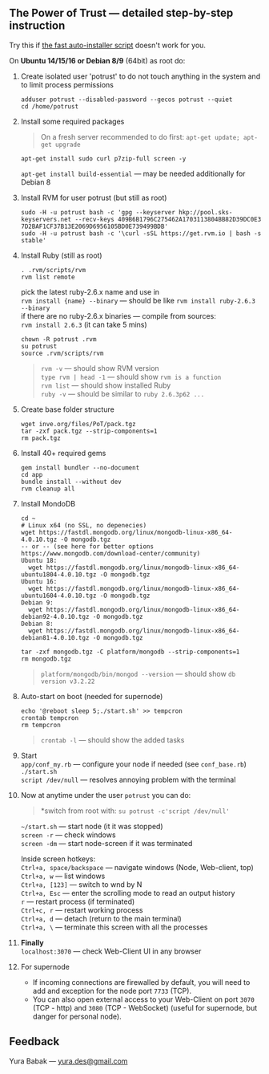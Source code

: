 ## The Power of Trust — detailed step-by-step instruction
Try this if [the fast auto-installer script](README.md) doesn't work for you.


On **Ubuntu 14/15/16 or Debian 8/9** (64bit) as root do:

1. Create isolated user 'potrust' to do not touch anything in the system and to limit process permissions  
	```
	adduser potrust --disabled-password --gecos potrust --quiet
	cd /home/potrust
	```

1. Install some required packages  
	> On a fresh server recommended to do first: `apt-get update; apt-get upgrade`
	```
	apt-get install sudo curl p7zip-full screen -y	
	```
	`apt-get install build-essential` — may be needed additionally for Debian 8

1. Install RVM for user potrust (but still as root)
	```
	sudo -H -u potrust bash -c 'gpg --keyserver hkp://pool.sks-keyservers.net --recv-keys 409B6B1796C275462A1703113804BB82D39DC0E3 7D2BAF1CF37B13E2069D6956105BD0E739499BDB'
	sudo -H -u potrust bash -c '\curl -sSL https://get.rvm.io | bash -s stable'
	```

1. Install Ruby (still as root)  
	```
	. .rvm/scripts/rvm
	rvm list remote
	``` 
	pick the latest ruby-2.6.x name and use in  
	`rvm install {name} --binary` — should be like `rvm install ruby-2.6.3 --binary`  
	if there are no ruby-2.6.x binaries — compile from sources:  
	`rvm install 2.6.3` (it can take 5 mins)
	```
	chown -R potrust .rvm
	su potrust
	source .rvm/scripts/rvm
	```
	
	>`rvm -v` — should show RVM version  
	`type rvm | head -1` — should show `rvm is a function`  
	`rvm list` — should show installed Ruby  
	`ruby -v` — should be similar to `ruby 2.6.3p62 ...`  

1. Create base folder structure
	```
	wget inve.org/files/PoT/pack.tgz
	tar -zxf pack.tgz --strip-components=1
	rm pack.tgz
	```

1. Install 40+ required gems  
	```
	gem install bundler --no-document
	cd app
	bundle install --without dev
	rvm cleanup all
	```

1. Install MondoDB
	```
	cd ~
	# Linux x64 (no SSL, no depenecies)
	wget https://fastdl.mongodb.org/linux/mongodb-linux-x86_64-4.0.10.tgz -O mongodb.tgz
	-- or -- (see here for better options https://www.mongodb.com/download-center/community)
	Ubuntu 18:
	  wget https://fastdl.mongodb.org/linux/mongodb-linux-x86_64-ubuntu1804-4.0.10.tgz -O mongodb.tgz
	Ubuntu 16:
	  wget https://fastdl.mongodb.org/linux/mongodb-linux-x86_64-ubuntu1604-4.0.10.tgz -O mongodb.tgz
	Debian 9:
	  wget https://fastdl.mongodb.org/linux/mongodb-linux-x86_64-debian92-4.0.10.tgz -O mongodb.tgz
	Debian 8:
	  wget https://fastdl.mongodb.org/linux/mongodb-linux-x86_64-debian81-4.0.10.tgz -O mongodb.tgz
	
	tar -zxf mongodb.tgz -C platform/mongodb --strip-components=1
	rm mongodb.tgz
	```
	>`platform/mongodb/bin/mongod --version` — should show `db version v3.2.22`

1. Auto-start on boot (needed for supernode)
	```
	echo '@reboot sleep 5;./start.sh' >> tempcron
	crontab tempcron
	rm tempcron
	```
	>`crontab -l` — should show the added tasks

1. Start  
	`app/conf_my.rb` — configure your node if needed (see `conf_base.rb`)  
	`./start.sh`  
	`script /dev/null` — resolves annoying problem with the terminal

1. Now at anytime under the user `potrust` you can do:  
	>*switch from root with: `su potrust -c'script /dev/null'`  

	`~/start.sh`  — start node (it it was stopped)  
	`screen -r`   — check windows  
	`screen -dm`  — start node-screen if it was terminated  

	Inside screen hotkeys:  
	`Ctrl+a, space/backspace`  — navigate windows (Node, Web-client, top)  
	`Ctrl+a, w`                — list windows  
	`Ctrl+a, [123]`            — switch to wnd by N  
	`Ctrl+a, Esc`              — enter the scrolling mode to read an output history  
	`r`                        — restart process (if terminated)  
	`Ctrl+c, r`                — restart working process  
	`Ctrl+a, d`                — detach (return to the main terminal)  
	`Ctrl+a, \`                — terminate this screen with all the processes

1. **Finally**  
	`localhost:3070`   — check Web-Client UI in any browser	
	
1. For supernode  
	* If incoming connections are firewalled by default, you will need to add and exception for the node port `7733` (TCP).  
	* You can also open external access to your Web-Client on port `3070` (TCP - http) and `3080` (TCP - WebSocket) (useful for supernode, but danger for personal node).


## Feedback
Yura Babak — yura.des@gmail.com
